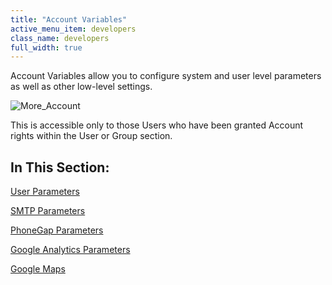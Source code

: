 ```yaml
---
title: "Account Variables"
active_menu_item: developers
class_name: developers
full_width: true
---
```



Account Variables allow you to configure system and user level parameters as well as other low-level settings.

![More\_Account](/img/docs/more_account.zoom64.png)

This is accessible only to those Users who have been granted Account rights within the User or Group section.

## In This Section:

[User Parameters](user-parameters/index.htm)

[SMTP Parameters](smtp-parameters/index.htm)

[PhoneGap Parameters](phonegap-parameters.htm)

[Google Analytics Parameters](google-analytics-parameters.htm)

[Google Maps](google-maps.htm)

